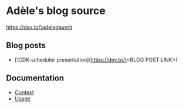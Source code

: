 # Adèle's blog source

https://dev.to/\adelegauvrit

## Blog posts

- [\CDK-scheduler presentation\](https://dev.to/\<BLOG POST LINK\>)

## Documentation

- [Context](./docs/context.md)
- [Usage](./docs/usage.md)
